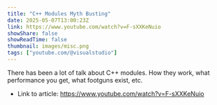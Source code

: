 ```yaml
---
title: "C++ Modules Myth Busting"
date: 2025-05-07T13:00:23Z
link: https://www.youtube.com/watch?v=F-sXXKeNuio
showShare: false
showReadTime: false
thumbnail: images/misc.png
tags: ["youtube.com/@visualstudio"]
---
```

There has been a lot of talk about C++ modules. How they work, what performance you get, what footguns exist, etc.

- Link to article: https://www.youtube.com/watch?v=F-sXXKeNuio